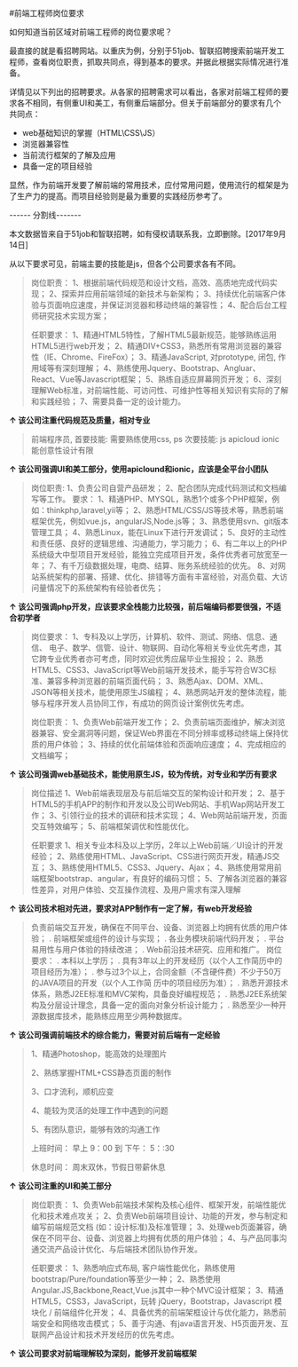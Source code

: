#前端工程师岗位要求

如何知道当前区域对前端工程师的岗位要求呢？

最直接的就是看招聘网站。以重庆为例，分别于51job、智联招聘搜索前端开发工程师，查看岗位职责，抓取共同点，得到基本的要求。并据此根据实际情况进行准备。

详情见以下列出的招聘要求。从各家的招聘需求可以看出，各家对前端工程师的要求各不相同，有侧重UI和美工，有侧重后端部分。但关于前端部分的要求有几个共同点：

- web基础知识的掌握（HTML\CSS\JS）
- 浏览器兼容性
- 当前流行框架的了解及应用
- 具备一定的项目经验

显然，作为前端开发要了解前端的常用技术，应付常用问题，使用流行的框架是为了生产力的提高。而项目经验则是最为重要的实践经历参考了。



------ 分割线-------

本文数据皆来自于51job和智联招聘，如有侵权请联系我，立即删除。[2017年9月14日]

从以下要求可见，前端主要的技能是js，但各个公司要求各有不同。

> 岗位职责：
> 1、根据前端代码规范和设计文档，高效、高质地完成代码实现；
> 2、探索并应用前端领域的新技术与新架构；
> 3、持续优化前端客户体验与页面响应速度，并保证浏览器和移动终端的兼容性；
> 4、配合后台工程师研究技术实现方案；
>
> 任职要求：
> 1、精通HTML5特性，了解HTML5最新规范，能够熟练运用HTML5进行web开发；
> 2、精通DIV+CSS3，熟悉所有常用浏览器的兼容性（IE、Chrome、FireFox）；
> 3、精通JavaScript, 对prototype, 闭包, 作用域等有深刻理解；
> 4、熟练使用Jquery、Bootstrap、Angluar、React、Vue等Javascript框架；
> 5、熟练自适应屏幕网页开发；
> 6、深刻理解Web标准，对前端性能、可访问性、可维护性等相关知识有实际的了解和实践经验；
> 7、需要具备一定的设计能力。

**↑ 该公司注重代码规范及质量，相对专业**

> 前端程序员,
> 首要技能: 需要熟练使用css, ps
> 次要技能: js apicloud ionic
> 能创意性设计有限

**↑ 该公司强调UI和美工部分，使用apiclound和ionic，应该是全平台小团队**

> 岗位职责:
> 1、负责公司自营产品研发；
> 2、配合团队完成代码测试和文档编写等工作。
> 要求：
> 1、精通PHP、MYSQL，熟悉1个或多个PHP框架，例如：thinkphp,laravel,yii等；
> 2、熟悉HTML/CSS/JS等技术等，熟悉前端框架优先，例如vue.js，angularJS,Node.js等；
> 3、熟悉使用svn、git版本管理工具；
> 4、熟悉Linux，能在Linux下进行开发调试；
> 5、良好的主动性和责任感、良好的逻辑思维、沟通能力，学习能力；
> 6、有二年以上的PHP系统级大中型项目开发经验，能独立完成项目开发，条件优秀者可放宽至一年；
> 7、有千万级数据处理，电商、结算、账务系统经验的优先。
> 8、对网站系统架构的部署、搭建、优化、排错等方面有丰富经验，对高负载、大访问量情况下的系统架构有经验者优先；

**↑ 该公司强调php开发，应该要求全栈能力比较强，前后端编码都要很强，不适合初学者**

> 岗位要求：
> 1、专科及以上学历，计算机、软件、测试、网络、信息、通信、 电子、数学、信管、设计、物联网、自动化等相关专业优先考虑，其它跨专业优秀者亦可考虑，同时欢迎优秀应届毕业生报投；
> 2、熟悉HTML5、CSS3、JavaScript等Web前端开发技术，能手写符合W3C标准、兼容多种浏览器的前端页面代码；
> 3、熟悉Ajax、DOM、XML、JSON等相关技术，能使用原生JS编程；
> 4、熟悉网站开发的整体流程，能够与程序开发人员协同工作，有成功的网页设计案例优先考虑。
>
> 岗位职责：
> 1、负责Web前端开发工作；
> 2、负责前端页面维护，解决浏览器兼容、安全漏洞等问题，保证Web界面在不同分辨率或移动终端上保持优质的用户体验；
> 3、持续的优化前端体验和页面响应速度；
> 4、完成相应的文档编写；

**↑ 该公司强调web基础技术，能使用原生JS，较为传统，对专业和学历有要求**

> 岗位描述
> 1、Web前端表现层及与前后端交互的架构设计和开发；
> 2、基于HTML5的手机APP的制作和开发以及公司Web网站、手机Wap网站开发工作；
> 3、引领行业的技术的调研和技术实现；
> 4、Web网站前端开发，页面交互特效编写；
> 5、前端框架调优和性能优化。
>
> 任职要求
> 1、相关专业本科及以上学历，2年以上Web前端／UI设计的开发经验；
> 2、熟练使用HTML、JavaScript、CSS进行网页开发，精通JS交互；
> 3、熟练使用HTML5、CSS3、Jquery、Ajax；
> 4、熟练使用常用前端框架bootstrap、angular，有良好的编码习惯；
> 5、了解各浏览器的兼容性差异，对用户体验、交互操作流程、及用户需求有深入理解

**↑ 该公司技术相对先进，要求对APP制作有一定了解，有web开发经验**

> 负责前端交互开发，确保在不同平台、设备、浏览器上均拥有优质的用户体验；
> . 前端框架或组件的设计与实现；
> . 各业务模块前端代码开发；
> . 平台易用性与用户体验的持续改进；
> . Web前沿技术研究、应用和推广。
> 岗位要求：
> . 本科以上学历；
> . 具有3年以上的开发经历（以个人工作简历中的项目经历为准）；
> . 参与过3个以上，合同金额（不含硬件费）不少于50万的JAVA项目的开发（以个人工作简
> 历中的项目经历为准）；
> . 熟悉开源技术体系，熟悉J2EE标准和MVC架构，具备良好编程规范；
> . 熟悉J2EE系统架构及分层设计理念，具备一定的面向对象分析设计能力；
> . 熟悉至少一种开源数据库技术，能熟练应用至少两种数据库。

**↑ 该公司强调前端技术的综合能力，需要对前后端有一定经验**



> 1、精通Photoshop，能高效的处理图片
>
> 2、熟练掌握HTML+CSS静态页面的制作
>
> 3、口才流利，顺机应变
>
> 4、能较为灵活的处理工作中遇到的问题
>
> 5、有团队意识，能够有效的沟通工作
>
> 上班时间： 早上 9：00 到  下午： 5：:30
>
> 休息时间： 周末双休，节假日带薪休息

**↑ 该公司注重的UI和美工部分**



> 岗位职责：
> 1、负责Web前端技术架构及核心组件、框架开发，前端性能优化和技术难点攻关；
> 2、负责Web前端项目设计、功能的开发，参与制定和编写前端规范文档 (如：设计标准)及标准管理；
> 3、处理web页面兼容，确保在不同平台、设备、浏览器上均拥有优质的用户体验；
> 4、与产品同事沟通交流产品设计优化、与后端技术团队协作开发。
>
> 任职要求：
> 1、熟悉响应式布局, 客户端性能优化，熟练使用 bootstrap/Pure/foundation等至少一种；
> 2、熟悉使用Angular.JS,Backbone,React,Vue.js其中一种个MVC设计框架；
> 3、精通HTML5，CSS3，JavaScript，玩转 jQuery，Bootstrap，Javascript 模块化 / 前端组件化开发；
> 4、具备优秀的前端架框设计与优化能力，熟悉前端安全和网络攻击模式；
> 5、善于沟通、有java语言开发、H5页面开发、互联网产品设计和技术开发经历的优先考虑。

**↑ 该公司要求对前端理解较为深刻，能够开发前端框架**